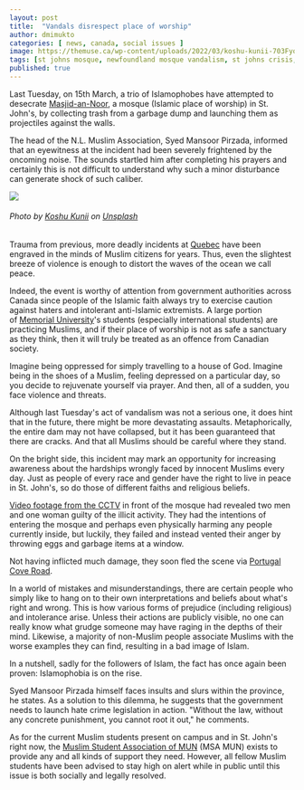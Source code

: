 ```yaml
---
layout: post
title:  "Vandals disrespect place of worship"
author: dmimukto
categories: [ news, canada, social issues ]
image: https://themuse.ca/wp-content/uploads/2022/03/koshu-kunii-703Fyouo-Qo-unsplash-1024x819.jpg
tags: [st johns mosque, newfoundland mosque vandalism, st johns crisis, st johns islam, memorial university, canada islam]
published: true
---
```


Last Tuesday, on 15th March, a trio of Islamophobes have attempted to desecrate [Masjid-an-Noor](https://en.wikipedia.org/wiki/Masjid-an-Noor_(Newfoundland)), a mosque (Islamic place of worship) in St. John's, by collecting trash from a garbage dump and launching them as projectiles against the walls.

The head of the N.L. Muslim Association, Syed Mansoor Pirzada, informed that an eyewitness at the incident had been severely frightened by the oncoming noise. The sounds startled him after completing his prayers and certainly this is not difficult to understand why such a minor disturbance can generate shock of such caliber.

![](https://themuse.ca/wp-content/uploads/2022/03/koshu-kunii-703Fyouo-Qo-unsplash-1024x819.jpg)
###### Photo by [Koshu Kunii](https://unsplash.com/@koshuuu?utm_source=unsplash&utm_medium=referral&utm_content=creditCopyText) on [Unsplash](https://unsplash.com/?utm_source=unsplash&utm_medium=referral&utm_content=creditCopyText)

Trauma from previous, more deadly incidents at [Quebec](https://en.wikipedia.org/wiki/Quebec_City_mosque_shooting) have been engraved in the minds of Muslim citizens for years. Thus, even the slightest breeze of violence is enough to distort the waves of the ocean we call peace.

Indeed, the event is worthy of attention from government authorities across Canada since people of the Islamic faith always try to exercise caution against haters and intolerant anti-Islamic extremists. A large portion of [Memorial University](https://www.mun.ca/)'s students (especially international students) are practicing Muslims, and if their place of worship is not as safe a sanctuary as they think, then it will truly be treated as an offence from Canadian society.

Imagine being oppressed for simply travelling to a house of God. Imagine being in the shoes of a Muslim, feeling depressed on a particular day, so you decide to rejuvenate yourself via prayer. And then, all of a sudden, you face violence and threats.

Although last Tuesday's act of vandalism was not a serious one, it does hint that in the future, there might be more devastating assaults. Metaphorically, the entire dam may not have collapsed, but it has been guaranteed that there are cracks. And that all Muslims should be careful where they stand.

On the bright side, this incident may mark an opportunity for increasing awareness about the hardships wrongly faced by innocent Muslims every day. Just as people of every race and gender have the right to live in peace in St. John's, so do those of different faiths and religious beliefs.

[Video footage from the CCTV](http://ntv.ca/muslim-association-speaks-out-about-vandalism-at-local-mosque/) in front of the mosque had revealed two men and one woman guilty of the illicit activity. They had the intentions of entering the mosque and perhaps even physically harming any people currently inside, but luckily, they failed and instead vented their anger by throwing eggs and garbage items at a window.

Not having inflicted much damage, they soon fled the scene via [Portugal Cove Road](https://www.google.com/maps/place/Portugal+Cove+Rd,+St.+John's,+NL/).

In a world of mistakes and misunderstandings, there are certain people who simply like to hang on to their own interpretations and beliefs about what's right and wrong. This is how various forms of prejudice (including religious) and intolerance arise. Unless their actions are publicly visible, no one can really know what grudge someone may have raging in the depths of their mind. Likewise, a majority of non-Muslim people associate Muslims with the worse examples they can find, resulting in a bad image of Islam.

In a nutshell, sadly for the followers of Islam, the fact has once again been proven: Islamophobia is on the rise.

Syed Mansoor Pirzada himself faces insults and slurs within the province, he states. As a solution to this dilemma, he suggests that the government needs to launch hate crime legislation in action. "Without the law, without any concrete punishment, you cannot root it out," he comments.

As for the current Muslim students present on campus and in St. John's right now, the [Muslim Student Association of MUN](https://www.mun.ca/msa/) (MSA MUN) exists to provide any and all kinds of support they need. However, all fellow Muslim students have been advised to stay high on alert while in public until this issue is both socially and legally resolved.

